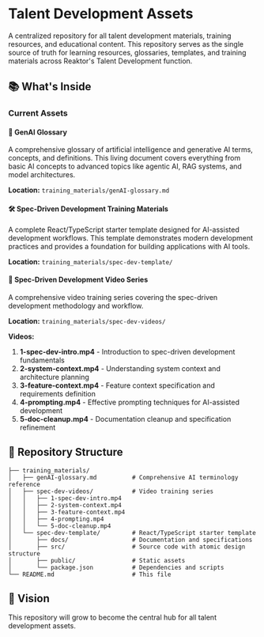 # Talent Development Assets

A centralized repository for all talent development materials, training resources, and educational content. This repository serves as the single source of truth for learning resources, glossaries, templates, and training materials across Reaktor's Talent Development function.

## 📚 What's Inside

### Current Assets

#### 🧠 GenAI Glossary
A comprehensive glossary of artificial intelligence and generative AI terms, concepts, and definitions. This living document covers everything from basic AI concepts to advanced topics like agentic AI, RAG systems, and model architectures.

**Location:** `training_materials/genAI-glossary.md`

#### 🛠️ Spec-Driven Development Training Materials
A complete React/TypeScript starter template designed for AI-assisted development workflows. This template demonstrates modern development practices and provides a foundation for building applications with AI tools.

**Location:** `training_materials/spec-dev-template/`

#### 🎥 Spec-Driven Development Video Series
A comprehensive video training series covering the spec-driven development methodology and workflow.

**Location:** `training_materials/spec-dev-videos/`

**Videos:**
1. **1-spec-dev-intro.mp4** - Introduction to spec-driven development fundamentals
2. **2-system-context.mp4** - Understanding system context and architecture planning
3. **3-feature-context.mp4** - Feature context specification and requirements definition
4. **4-prompting.mp4** - Effective prompting techniques for AI-assisted development
5. **5-doc-cleanup.mp4** - Documentation cleanup and specification refinement

## 📁 Repository Structure

```
├── training_materials/
│   ├── genAI-glossary.md          # Comprehensive AI terminology reference
│   ├── spec-dev-videos/           # Video training series
│   │   ├── 1-spec-dev-intro.mp4
│   │   ├── 2-system-context.mp4
│   │   ├── 3-feature-context.mp4
│   │   ├── 4-prompting.mp4
│   │   └── 5-doc-cleanup.mp4
│   └── spec-dev-template/         # React/TypeScript starter template
│       ├── docs/                  # Documentation and specifications
│       ├── src/                   # Source code with atomic design structure
│       ├── public/                # Static assets
│       └── package.json           # Dependencies and scripts
└── README.md                      # This file
```

## 🎯 Vision

This repository will grow to become the central hub for all talent development assets.
